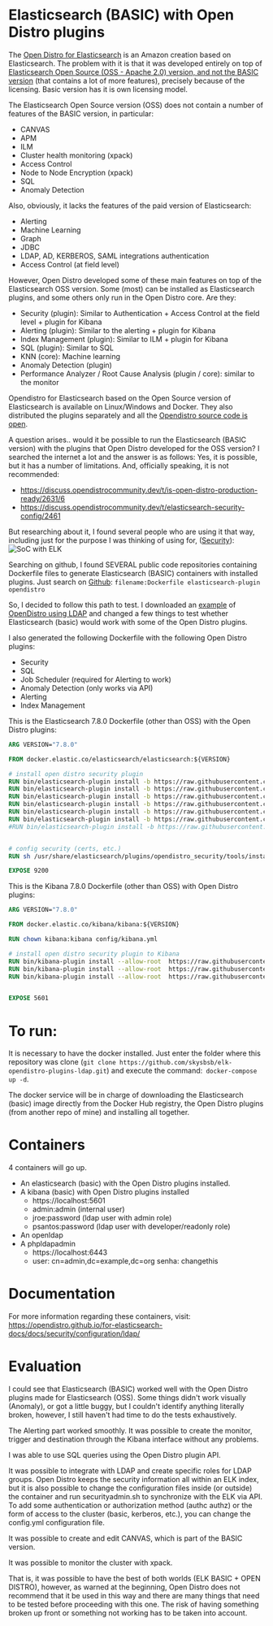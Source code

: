 # Elasticsearch (BASIC) with Open Distro plugins

The [Open Distro for Elasticsearch](https://opendistro.github.io/for-elasticsearch/) is an Amazon creation based on Elasticsearch. The problem with it is that it was developed entirely on top of [Elasticsearch Open Source (OSS - Apache 2.0) version, and not the BASIC version](https://www.elastic.co/pt/subscriptions) (that contains a lot of more features), precisely because of the licensing. Basic version has it is own licensing model.

The Elasticsearch Open Source version (OSS) does not contain a number of features of the BASIC version, in particular:
* CANVAS
* APM
* ILM
* Cluster health monitoring (xpack)
* Access Control
* Node to Node Encryption (xpack)
* SQL
* Anomaly Detection

Also, obviously, it lacks the features of the paid version of Elasticsearch:
* Alerting
* Machine Learning
* Graph
* JDBC
* LDAP, AD, KERBEROS, SAML integrations authentication
* Access Control (at field level)

However, Open Distro developed some of these main features on top of the Elasticsearch OSS version. Some (most) can be installed as Elasticsearch plugins, and some others only run in the Open Distro core. Are they:
* Security (plugin): Similar to Authentication + Access Control at the field level + plugin for Kibana
* Alerting (plugin): Similar to the alerting + plugin for Kibana
* Index Management (plugin): Similar to ILM + plugin for Kibana
* SQL (plugin): Similar to SQL
* KNN (core): Machine learning
* Anomaly Detection (plugin)
* Performance Analyzer / Root Cause Analysis (plugin / core): similar to the monitor

Opendistro for Elasticsearch based on the Open Source version of Elasticsearch is available on Linux/Windows and Docker. They also distributed the plugins separately and all the [Opendistro source code is open](https://github.com/opendistro-for-elasticsearch).

A question arises.. would it be possible to run the Elasticsearch (BASIC version) with the plugins that Open Distro developed for the OSS version?
I searched the internet a lot and the answer is as follows: Yes, it is possible, but it has a number of limitations. And, officially speaking, it is not recommended:
* https://discuss.opendistrocommunity.dev/t/is-open-distro-production-ready/2631/6
* https://discuss.opendistrocommunity.dev/t/elasticsearch-security-config/2461

But researching about it, I found several people who are using it that way, including just for the purpose I was thinking of using for, ([Security](https://medium.com/@ibrahim.ayadhi/deploying-of-infrastructure-and-technologies-for-a-soc-as-a-service-socass-8e1bbb885149)):
![SoC with ELK](https://miro.medium.com/max/1000/1*TAoB_84vsDlRA3LhWAuxxA.png)

Searching on github, I found SEVERAL public code repositories containing Dockerfile files to generate Elasticsearch (BASIC) containers with installed plugins. Just search on [Github](https://github.com/): `filename:Dockerfile elasticsearch-plugin opendistro`

So, I decided to follow this path to test. I downloaded an [example](https://opendistro.github.io/for-elasticsearch-docs/docs/security/configuration/ldap/) of [OpenDistro using LDAP](https://opendistro.github.io/for-elasticsearch-docs/assets/examples/ldap-example.zip) and changed a few things to test whether Elasticsearch (basic) would work with some of the Open Distro plugins.

I also generated the following Dockerfile with the following Open Distro plugins:
* Security
* SQL
* Job Scheduler (required for Alerting to work)
* Anomaly Detection (only works via API)
* Alerting
* Index Management

This is the Elasticsearch 7.8.0 Dockerfile (other than OSS) with the Open Distro plugins:

```Dockerfile
ARG VERSION="7.8.0"

FROM docker.elastic.co/elasticsearch/elasticsearch:${VERSION}

# install open distro security plugin
RUN bin/elasticsearch-plugin install -b https://raw.githubusercontent.com/skysbsb/opendistro-plugins/master/7.8.0/elasticsearch/opendistro-job-scheduler.zip
RUN bin/elasticsearch-plugin install -b https://raw.githubusercontent.com/skysbsb/opendistro-plugins/master/7.8.0/elasticsearch/opendistro-alerting.zip
RUN bin/elasticsearch-plugin install -b https://raw.githubusercontent.com/skysbsb/opendistro-plugins/master/7.8.0/elasticsearch/opendistro-anomaly-detection.zip
RUN bin/elasticsearch-plugin install -b https://raw.githubusercontent.com/skysbsb/opendistro-plugins/master/7.8.0/elasticsearch/opendistro-index-management.zip
RUN bin/elasticsearch-plugin install -b https://raw.githubusercontent.com/skysbsb/opendistro-plugins/master/7.8.0/elasticsearch/opendistro-sql.zip
RUN bin/elasticsearch-plugin install -b https://raw.githubusercontent.com/skysbsb/opendistro-plugins/master/7.8.0/elasticsearch/opendistro-security.zip
#RUN bin/elasticsearch-plugin install -b https://raw.githubusercontent.com/skysbsb/opendistro-plugins/master/7.8.0/elasticsearch/performance-analyzer.zip


# config security (certs, etc.)
RUN sh /usr/share/elasticsearch/plugins/opendistro_security/tools/install_demo_configuration.sh -y -i

EXPOSE 9200


```

This is the Kibana 7.8.0 Dockerfile (other than OSS) with Open Distro plugins:
```Dockerfile
ARG VERSION="7.8.0"

FROM docker.elastic.co/kibana/kibana:${VERSION}

RUN chown kibana:kibana config/kibana.yml

# install open distro security plugin to Kibana
RUN bin/kibana-plugin install --allow-root  https://raw.githubusercontent.com/skysbsb/opendistro-plugins/master/7.8.0/kibana/opendistro-alerting.zip
RUN bin/kibana-plugin install --allow-root  https://raw.githubusercontent.com/skysbsb/opendistro-plugins/master/7.8.0/kibana/opendistro-index-management.zip
RUN bin/kibana-plugin install --allow-root  https://raw.githubusercontent.com/skysbsb/opendistro-plugins/master/7.8.0/kibana/opendistro-security.zip


EXPOSE 5601

```


# To run:
It is necessary to have the docker installed. Just enter the folder where this repository was clone (`git clone https://github.com/skysbsb/elk-opendistro-plugins-ldap.git`) and execute the command:` docker-compose up -d`.

The docker service will be in charge of downloading the Elasticsearch (basic) image directly from the Docker Hub registry, the Open Distro plugins (from another repo of mine) and installing all together.

# Containers
4 containers will go up.
* An elasticsearch (basic) with the Open Distro plugins installed.
* A kibana (basic) with Open Distro plugins installed
   * https://localhost:5601
   * admin:admin (internal user)
   * jroe:password (ldap user with admin role)
   * psantos:password (ldap user with developer/readonly role)
* An openldap
* A phpldapadmin
   * https://localhost:6443
   * user: cn=admin,dc=example,dc=org senha: changethis

# Documentation
For more information regarding these containers, visit: https://opendistro.github.io/for-elasticsearch-docs/docs/security/configuration/ldap/

# Evaluation
I could see that Elasticsearch (BASIC) worked well with the Open Distro plugins made for Elasticsearch (OSS). Some things didn't work visually (Anomaly), or got a little buggy, but I couldn't identify anything literally broken, however, I still haven't had time to do the tests exhaustively.

The Alerting part worked smoothly. It was possible to create the monitor, trigger and destination through the Kibana interface without any problems.

I was able to use SQL queries using the Open Distro plugin API.

It was possible to integrate with LDAP and create specific roles for LDAP groups. Open Distro keeps the security information all within an ELK index, but it is also possible to change the configuration files inside (or outside) the container and run securityadmin.sh to synchronize with the ELK via API. To add some authentication or authorization method (authc authz) or the form of access to the cluster (basic, kerberos, etc.), you can change the config.yml configuration file.

It was possible to create and edit CANVAS, which is part of the BASIC version.

It was possible to monitor the cluster with xpack.

That is, it was possible to have the best of both worlds (ELK BASIC + OPEN DISTRO), however, as warned at the beginning, Open Distro does not recommend that it be used in this way and there are many things that need to be tested before proceeding with this one. The risk of having something broken up front or something not working has to be taken into account.

